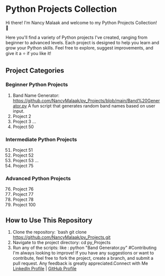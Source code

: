 # Python Projects Collection

 Hi there! I'm Nancy Malaak and welcome to my Python Projects Collection! 🚀

Here you'll find a variety of Python projects I've created, ranging from beginner to advanced levels. Each project is designed to help you learn and grow your Python skills. Feel free to explore, suggest improvements, and give it a ⭐ if you like it!

## Project Categories

### Beginner Python Projects
1. Band Name Generator: https://github.com/NancyMalaak/py_Projects/blob/main/Band%20Generator.py
    A fun script that generates random band names based on user input.
3. Project 2
4. Project 3
...
50. Project 50

### Intermediate Python Projects
51. Project 51
52. Project 52
53. Project 53
...
75. Project 75

### Advanced Python Projects
76. Project 76
77. Project 77
78. Project 78
100. Project 100

## How to Use This Repository

1. Clone the repository:
   `bash
   git clone https://github.com/NancyMalaak/py_Projects.git
 2. Navigate to the project directory:
    cd py_Projects
 3. Run any of the scripts:
    like : python "Band Generator.py"
 #Contributing
I'm always looking to improve! If you have any suggestions or want to contribute, feel free to fork the project, create a branch, and submit a pull request. Any feedback is greatly appreciated.Connect with Me
[LinkedIn Profile](https://www.linkedin.com/in/nancy-malaak-zaki/) | [GitHub Profile](https://github.com/NancyMalaak)       
